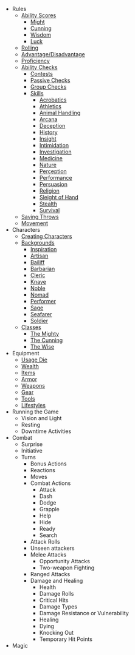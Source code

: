 * Rules
  * [Ability Scores](rules/ability-scores.md)
    * [Might](rules/might.md)
    * [Cunning](rules/cunning.md)
    * [Wisdom](rules/wisdom.md)
    * [Luck](rules/luck.md)
  * [Rolling](rules/rolling.md)
  * [Advantage/Disadvantage](rules/advantage.md)
  * [Proficiency](rules/proficiency.md)
  * [Ability Checks](rules/ability-checks.md)
    * [Contests](rules/ability-check-contests.md)
    * [Passive Checks](rules/ability-check-passive.md)
    * [Group Checks](rules/ability-check-group.md)
    * [Skills](rules/skills.md)
      * [Acrobatics](rules/skills/acrobatics.md)
      * [Athletics](rules/skills/athletics.md)
      * [Animal Handling](rules/skills/animal-handling.md)
      * [Arcana](rules/skills/arcana.md)
      * [Deception](rules/skills/deception.md)
      * [History](rules/skills/history.md)
      * [Insight](rules/skills/insight.md)
      * [Intimidation](rules/skills/intimidation.md)
      * [Investigation](rules/skills/investigation.md)
      * [Medicine](rules/skills/medicine.md)
      * [Nature](rules/skills/nature.md)
      * [Perception](rules/skills/perception.md)
      * [Performance](rules/skills/performance.md)
      * [Persuasion](rules/skills/persuasion.md)
      * [Religion](rules/skills/religion.md)
      * [Sleight of Hand](rules/skills/sleight.md)
      * [Stealth](rules/skills/Stealth.md)
      * [Survival](rules/skills/Surival.md)
  * [Saving Throws](rules/saving-throws.md)
  * [Movement](rules/movement.md)
* Characters
  * [Creating Characters](characters/creating.md)
  * [Backgrounds](characters/backgrounds.md)
    * [Inspiration](characters/backgrounds/inspiration.md)
    * [Artisan](characters/backgrounds/artisan.md)
    * [Bailiff](characters/backgrounds/bailiff.md)
    * [Barbarian](characters/backgrounds/barbarian.md)
    * [Cleric](characters/backgrounds/cleric.md)
    * [Knave](characters/backgrounds/knave.md)
    * [Noble](characters/backgrounds/noble.md)
    * [Nomad](characters/backgrounds/nomad.md)
    * [Performer](characters/backgrounds/performer.md)
    * [Sage](characters/backgrounds/sage.md)
    * [Seafarer](characters/backgrounds/seafarer.md)
    * [Soldier](characters/backgrounds/soldier.md)
  * [Classes](characters/classes.md)
    * [The Mighty](characters/mighty.md)
    * [The Cunning](characters/cunning.md)
    * [The Wise](characters/wise.md)
* Equipment
  * [Usage Die](rules/usage.md)
  * [Wealth](equipment/wealth.md)
  * [Items](equipment/items.md)
  * [Armor](equipment/armor.md)
  * [Weapons](equipment/weapons.md)
  * [Gear](equipment/gear.md)
  * [Tools](equipment/tools.md)
  * [Lifestyles](equipment/lifestyles.md)
* Running the Game
  * Vision and Light
  * Resting
  * Downtime Activities
* Combat
  * Surprise
  * Initiative
  * Turns
    * Bonus Actions
    * Reactions
    * Moves
    * Combat Actions
      * Attack
      * Dash
      * Dodge
      * Grapple
      * Help
      * Hide
      * Ready
      * Search
    * Attack Rolls
    * Unseen attackers
    * Melee Attacks
      * Opportunity Attacks
      * Two-weapon Fighting
    * Ranged Attacks
    * Damage and Healing
      * Health
      * Damage Rolls
      * Critical Hits
      * Damage Types
      * Damage Resistance or Vulnerability
      * Healing
      * Dying
      * Knocking Out
      * Temporary Hit Points
* Magic
